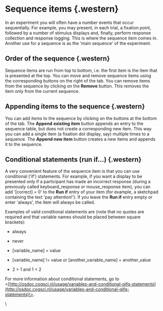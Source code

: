 Sequence items {.western}
==============

In an experiment you will often have a number events that occur
sequentially. For example, you may present, in each trial, a fixation
point, followed by a number of stimulus displays and, finally, perform
response collection and response logging. This is where the sequence
item comes in. Another use for a sequence is as the 'main sequence' of
the experiment.

Order of the sequence {.western}
---------------------

Sequence items are run from top to bottom, i.e. the first item is the
item that is presented at the top. You can move and remove sequence
items using the corresponding buttons on the right of the tab. You can
remove items from the sequence by clicking on the **Remove** button.
This removes the item only from the current sequence.

Appending items to the sequence {.western}
-------------------------------

You can add items to the sequence by clicking on the buttons at the
bottom of the tab. The **Append** **existing item** button appends an
entry to the sequence table, but does not create a corresponding new
item. This way you can add a single item (a fixation dot display, say)
multiple times to a sequence. The **Append new item** button creates a
new items and appends it to the sequence.

**Conditional statements (run if...)** {.western}
--------------------------------------

A very convenient feature of the sequence item is that you can use
conditional ('if') statements. For example, if you want a display to be
presented only if a participant has made an incorrect response (during a
previously called keyboard\_response or mouse\_response item), you can
add '[correct] = 0' to the **Run if** entry of your item (for example, a
sketchpad containing the text 'pay attention!'). If you leave the **Run
if** entry empty or enter 'always', the item will always be called.

Examples of valid conditional statements are (note that no quotes are
required and that variable names should be placed between square
brackets):

-   always

-   never

-   [variable\_name] = value

-   [variable\_name] != value or [another\_variable\_name] =
    another\_value

-   2 \> 1 and 1 \< 2

For more information about conditional statements, go to
\<[http://osdoc.cogsci.nl/usage/variables-and-conditional-qifq-statements](http://osdoc.cogsci.nl/usage/variables-and-conditional-qifq-statements)\>.

\

